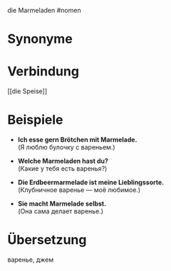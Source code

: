 die Marmeladen
#nomen
# Synonyme

# Verbindung 
[[die Speise]]
# Beispiele
- **Ich esse gern Brötchen mit Marmelade.**  
    (Я люблю булочку с вареньем.)
    
- **Welche Marmeladen hast du?**  
    (Какие у тебя есть варенья?)
    
- **Die Erdbeermarmelade ist meine Lieblingssorte.**  
    (Клубничное варенье — моё любимое.)
    
- **Sie macht Marmelade selbst.**  
    (Она сама делает варенье.)
# Übersetzung
варенье, джем